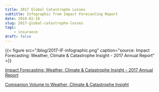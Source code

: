 ```yaml
---
title: 2017 Global Catastrophe Losses
subtitle: Infographic from Impact Forecasting Report
date: 2018-02-16
slug: 2017-global-catastrophe-losses
tags:
    - insurance
draft: false
---
```


{{< figure src="/blog/2017-IF-infographic.png" caption="source: Impact Forecasting: Weather, Climate & Catastrophe Insight - 2017 Annual Report" >}}

[Impact Forecasting: Weather, Climate & Catastrophe Insight - 2017 Annual Report](http://thoughtleadership.aonbenfield.com/Documents/20180124-ab-if-annual-report-weather-climate-2017.pdf)

[Companion Volume to Weather, Climate & Catastrophe Insight](http://thoughtleadership.aonbenfield.com/Documents/20180124-ab-if-annual-companion-volume.pdf)

